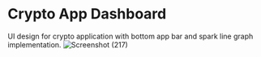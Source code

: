 # Crypto App Dashboard
UI design for crypto application with bottom app bar and spark line graph implementation.
![Screenshot (217)](https://github.com/user-attachments/assets/41a67bd0-9fae-45dc-b6fd-3e5405f090fb)
